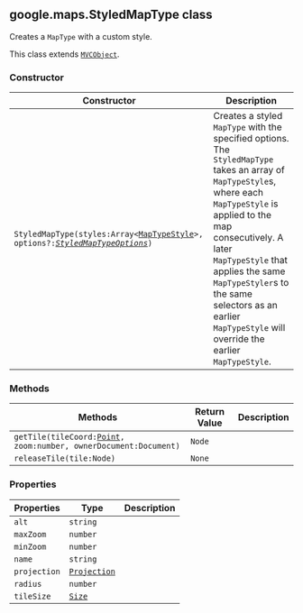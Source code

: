 <h2 id="StyledMapType">
google.maps.StyledMapType
class
</h2><p>Creates a <code>MapType</code> with a custom style.</p><p>This class extends
<code><a href="https://github.com/amenadiel/google-maps-documentation/blob/master/docs/google.maps.MVCObject.md">MVCObject</a></code>.
</p><h3>Constructor</h3><table summary="class StyledMapType - Constructor" width="100%">
<thead>
<tr><th>Constructor</th>
<th>Description</th>
</tr></thead>
<tbody>
<tr>
<td><code>StyledMapType(styles:Array&lt;<a href="https://github.com/amenadiel/google-maps-documentation/blob/master/docs/google.maps.MapTypeStyle.md">MapTypeStyle</a>&gt;, options?:<a href="https://github.com/amenadiel/google-maps-documentation/blob/master/docs/google.maps.StyledMapTypeOptions.md"><em>StyledMapTypeOptions</em></a>)</code></td>
<td>Creates a styled <code>MapType</code> with the specified options. The <code>StyledMapType</code> takes an array of <code>MapTypeStyle</code>s, where each <code>MapTypeStyle</code> is applied to the map consecutively. A later <code>MapTypeStyle</code> that applies the same <code>MapTypeStyler</code>s to the same selectors as an earlier <code>MapTypeStyle</code> will override the earlier <code>MapTypeStyle</code>.</td>
</tr>
</tbody>
</table><h3>Methods</h3><table summary="class StyledMapType - Methods" width="100%">
<thead>
<tr><th>Methods</th>
<th>Return Value</th>
<th>Description</th>
</tr></thead>
<tbody>
<tr>
<td><code>getTile(tileCoord:<a href="https://github.com/amenadiel/google-maps-documentation/blob/master/docs/google.maps.Point.md">Point</a>, zoom:number, ownerDocument:Document)</code></td>
<td><code>Node</code></td>
<td></td>
</tr>
<tr>
<td><code>releaseTile(tile:Node)</code></td>
<td><code>None</code></td>
<td></td>
</tr>
</tbody>
</table><h3>Properties</h3><table summary="class StyledMapType - Properties" width="100%">
<thead>
<tr><th>Properties</th>
<th>Type</th>
<th>Description</th>
</tr></thead>
<tbody>
<tr>
<td><code>alt</code></td>
<td><code>string</code></td>
<td></td>
</tr>
<tr>
<td><code>maxZoom</code></td>
<td><code>number</code></td>
<td></td>
</tr>
<tr>
<td><code>minZoom</code></td>
<td><code>number</code></td>
<td></td>
</tr>
<tr>
<td><code>name</code></td>
<td><code>string</code></td>
<td></td>
</tr>
<tr>
<td><code>projection</code></td>
<td><code><a href="https://github.com/amenadiel/google-maps-documentation/blob/master/docs/google.maps.Projection.md">Projection</a></code></td>
<td></td>
</tr>
<tr>
<td><code>radius</code></td>
<td><code>number</code></td>
<td></td>
</tr>
<tr>
<td><code>tileSize</code></td>
<td><code><a href="https://github.com/amenadiel/google-maps-documentation/blob/master/docs/google.maps.Size.md">Size</a></code></td>
<td></td>
</tr>
</tbody>
</table>